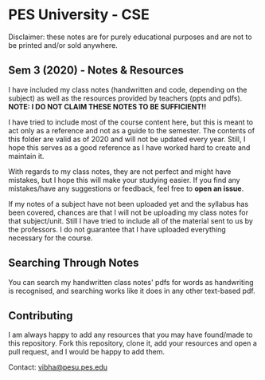 
# PES University - CSE

Disclaimer: these notes are for purely educational purposes and are not to be printed and/or sold anywhere.

## Sem 3 (2020) - Notes & Resources

I have included my class notes (handwritten and code, depending on the subject) as well as the resources provided by teachers (ppts and pdfs). **NOTE: I DO NOT CLAIM THESE NOTES TO BE SUFFICIENT!!**

I have tried to include most of the course content here, but this is meant to act only as a reference and not as a guide to the semester. The contents of this folder are valid as of 2020 and will not be updated every year. Still, I hope this serves as a good reference as I have worked hard to create and maintain it.

With regards to my class notes, they are not perfect and might have mistakes, but I hope this  will make your studying easier. If you find any mistakes/have any suggestions or feedback, feel free to **open an issue**.

If my notes of a subject have not been uploaded yet and the syllabus has been covered, chances are that I will not be uploading my class notes for that subject/unit. Still I have tried to include all of the material sent to us by the professors. I do not guarantee that I have uploaded everything necessary for the course.

## Searching Through Notes

You can search my handwritten class notes' pdfs for words as handwriting is recognised, and searching works like it does in any other text-based pdf.

## Contributing

I am always happy to add any resources that you may have found/made to this repository. Fork this repository, clone it, add your resources and open a pull request, and I would be happy to add them.

Contact:
[vibha@pesu.pes.edu](mailto:vibha@pesu.pes.edu)
